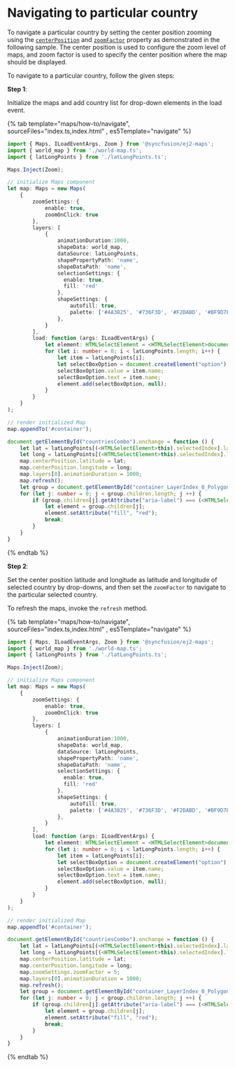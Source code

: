 # Navigating to particular country

To navigate a particular country by setting the center position zooming using the [`centerPosition`](../../api/maps#centerposition/) and [`zoomFactor`](../../api/maps/zoomSettings/#zoomfactor) property as demonstrated in the following sample. The center position is used to configure the zoom level of maps, and zoom factor is used to specify the center position where the map should be displayed.

To navigate to a particular country, follow the given steps:

**Step 1**:

Initialize the maps and add country list for drop-down elements in the load event.

{% tab template="maps/how-to/navigate", sourceFiles="index.ts,index.html" , es5Template="navigate" %}

```typescript
import { Maps, ILoadEventArgs, Zoom } from '@syncfusion/ej2-maps';
import { world_map } from './world-map.ts';
import { latLongPoints } from './latLongPoints.ts';

Maps.Inject(Zoom);

// initialize Maps component
let map: Maps = new Maps(
    {
        zoomSettings: {
            enable: true,
            zoomOnClick: true
        },
        layers: [
            {
                animationDuration:1000,
                shapeData: world_map,
                dataSource: latLongPoints,
                shapePropertyPath: 'name',
                shapeDataPath: 'name',
                selectionSettings: {
                  enable: true,
                  fill: 'red'
                },
                shapeSettings: {
                    autofill: true,
                    palette: ['#4A3825', '#736F3D', '#F2DABD', '#BF9D7E', '#7F6039', '#7F715F', '#70845D', '#CC995C', '#736F3D', '#89541B']
                },
            }
        ],
        load: function (args: ILoadEventArgs) {
            let element: HTMLSelectElement = <HTMLSelectElement>document.getElementById("countriesCombo");
            for (let i: number = 0; i < latLongPoints.length; i++) {
                let item = latLongPoints[i];
                let selectBoxOption = document.createElement("option");
                selectBoxOption.value = item.name;
                selectBoxOption.text = item.name;
                element.add(selectBoxOption, null);
            }
        }
    }
);

// render initialized Map
map.appendTo('#container');

document.getElementById("countriesCombo").onchange = function () {
    let lat = latLongPoints[(<HTMLSelectElement>this).selectedIndex].latitude;
    let long = latLongPoints[(<HTMLSelectElement>this).selectedIndex].longitude;
    map.centerPosition.latitude = lat;
    map.centerPosition.longitude = long;
    map.layers[0].animationDuration = 1000;
    map.refresh();
    let group = document.getElementById("container_LayerIndex_0_Polygon_Group");
    for (let j: number = 0; j < group.children.length; j ++) {
        if (group.children[j].getAttribute("aria-label") === (<HTMLSelectElement>this).value) {
            let element = group.children[j];
            element.setAttribute("fill", "red");
            break;
        }
    }
}
```

{% endtab %}

**Step 2**:

Set the center position latitude and longitude as latitude and longitude of selected country by drop-downs,
and then set the `zoomFactor` to navigate to the particular selected country.

To refresh the maps, invoke the `refresh` method.

{% tab template="maps/how-to/navigate", sourceFiles="index.ts,index.html" , es5Template="navigate" %}

```typescript
import { Maps, ILoadEventArgs, Zoom } from '@syncfusion/ej2-maps';
import { world_map } from './world-map.ts';
import { latLongPoints } from './latLongPoints.ts';

Maps.Inject(Zoom);

// initialize Maps component
let map: Maps = new Maps(
    {
        zoomSettings: {
            enable: true,
            zoomOnClick: true
        },
        layers: [
            {
                animationDuration:1000,
                shapeData: world_map,
                dataSource: latLongPoints,
                shapePropertyPath: 'name',
                shapeDataPath: 'name',
                selectionSettings: {
                  enable: true,
                  fill: 'red'
                },
                shapeSettings: {
                    autofill: true,
                    palette: ['#4A3825', '#736F3D', '#F2DABD', '#BF9D7E', '#7F6039', '#7F715F', '#70845D', '#CC995C', '#736F3D', '#89541B']
                },
            }
        ],
        load: function (args: ILoadEventArgs) {
            let element: HTMLSelectElement = <HTMLSelectElement>document.getElementById("countriesCombo");
            for (let i: number = 0; i < latLongPoints.length; i++) {
                let item = latLongPoints[i];
                let selectBoxOption = document.createElement("option");
                selectBoxOption.value = item.name;
                selectBoxOption.text = item.name;
                element.add(selectBoxOption, null);
            }
        }
    }
);

// render initialized Map
map.appendTo('#container');

document.getElementById("countriesCombo").onchange = function () {
    let lat = latLongPoints[(<HTMLSelectElement>this).selectedIndex].latitude;
    let long = latLongPoints[(<HTMLSelectElement>this).selectedIndex].longitude;
    map.centerPosition.latitude = lat;
    map.centerPosition.longitude = long;
    map.zoomSettings.zoomFactor = 5;
    map.layers[0].animationDuration = 1000;
    map.refresh();
    let group = document.getElementById("container_LayerIndex_0_Polygon_Group");
    for (let j: number = 0; j < group.children.length; j ++) {
        if (group.children[j].getAttribute("aria-label") === (<HTMLSelectElement>this).value) {
            let element = group.children[j];
            element.setAttribute("fill", "red");
            break;
        }
    }
}
```

{% endtab %}